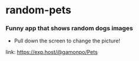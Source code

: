 # random-pets

### Funny app that shows random dogs images

* Pull down the screen to change the picture! 


link: https://exp.host/@gamonpo/Pets
